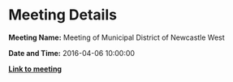 # Meeting Details

**Meeting Name:** Meeting of Municipal District of Newcastle West

**Date and Time:** 2016-04-06 10:00:00

**<a href="https://www.limerick.ie/council/whats-on/meeting-municipal-district-newcastle-west-6" target="_blank">Link to meeting</a>**
